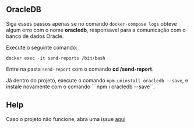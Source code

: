 ## OracleDB
Siga esses passos apenas se no comando ```docker-compose logs``` obteve algum erro com o nome **oracledb**, responsavel para a comunicação com o banco de dados Oracle.

Execute o seguinte comando:
```
docker exec -it send-reports /bin/bash
```
Entre na pasta `send-report` com o comando **cd /send-report**.

Já dentro do projeto, execute o comando ```npm uninstall oracledb --save```, e instale novamente com o comando ```npm i oracledb --save``.

## Help
Caso o projeto não funcione, abra uma issue [aqui](https://github.com/souzacristsf/send-reports-email/issues)
